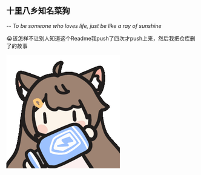 ## 十里八乡知名菜狗

*-- To be someone who loves life, just be like a ray of sunshine*

😭该怎样不让别人知道这个Readme我push了四次才push上来，然后我把仓库删了的故事

![拉个大电](resources/拉大电.gif)

<!--
**MoMo569377793/MoMo569377793** is a ✨ _special_ ✨ repository because its `README.md` (this file) appears on your GitHub profile.

Here are some ideas to get you started:

- 🔭 I’m currently working on ...
- 🌱 I’m currently learning ...
- 👯 I’m looking to collaborate on ...
- 🤔 I’m looking for help with ...
- 💬 Ask me about ...
- 📫 How to reach me: ...
- 😄 Pronouns: ...
- ⚡ Fun fact: ...
-->
